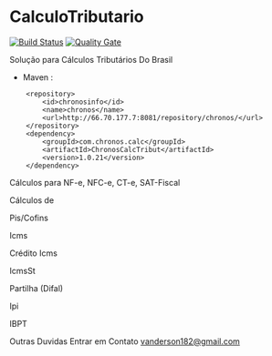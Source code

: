 # CalculoTributario
[![Build Status](https://travis-ci.org/rfpe/CalculoTributario.svg?branch=master)](https://travis-ci.org/rfpe/CalculoTributario) [![Quality Gate](https://sonarcloud.io/api/project_badges/measure?project=com.chronos.calc%3AChronosCalcTribut&metric=alert_status)](https://sonarcloud.io/dashboard/index/com.chronos.calc%3AChronosCalcTribut)

Solução para Cálculos Tributários Do Brasil

- Maven :
```
    <repository>
        <id>chronosinfo</id>
        <name>chronos</name>
        <url>http://66.70.177.7:8081/repository/chronos/</url>
    </repository>
    <dependency>
        <groupId>com.chronos.calc</groupId>
        <artifactId>ChronosCalcTribut</artifactId>
        <version>1.0.21</version>
    </dependency>
```



Cálculos para NF-e, NFC-e, CT-e, SAT-Fiscal

Cálculos de

Pis/Cofins

Icms

Crédito Icms

IcmsSt

Partilha (Difal)

Ipi

IBPT

Outras Duvidas Entrar em Contato vanderson182@gmail.com
